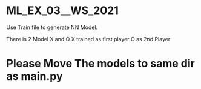 # ML_EX_03__WS_2021


Use Train file to generate NN Model.

There is 2 Model X and O
X trained as first player 
O as 2nd Player

# Please Move The models to same dir as main.py